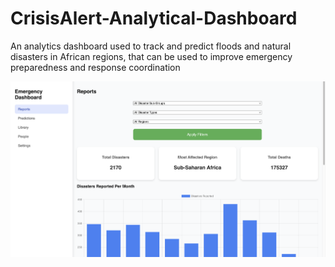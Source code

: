 # CrisisAlert-Analytical-Dashboard
An analytics dashboard used to track and predict floods and natural disasters in African regions, that can be used to  improve emergency preparedness and response coordination

![Dashboard Screenshot](images/dashboard.png)
